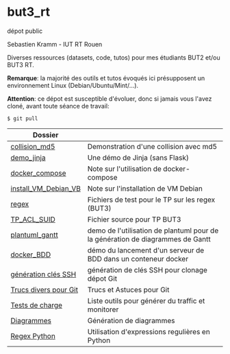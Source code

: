 # but3_rt
dépot public

Sebastien Kramm - IUT RT Rouen

Diverses ressources (datasets, code, tutos) pour mes étudiants BUT2 et/ou BUT3 RT.

**Remarque**: la majorité des outils et tutos évoqués ici présupposent un environnement Linux (Debian/Ubuntu/Mint/...).


**Attention**: ce dépot est susceptible d'évoluer, donc si jamais vous l'avez cloné, avant toute séance de travail:
```
$ git pull
```


|  Dossier                          |             |
|-----------------------------------|-------------| 
| [collision_md5](content/collision_md5/) | Demonstration d'une collision avec md5 |
| [demo_jinja](content/demo_jinja/)       |  Une démo de Jinja (sans Flask) |
| [docker_compose](docker_compose)  | Note sur l'utilisation de docker-compose |
| [install_VM_Debian_VB](install_VM_Debian_VB) |  Note sur l'installation de VM Debian |
| [regex](regex/)                   |  Fichiers de test pour le TP sur les regex (BUT3) |
| [TP_ACL_SUID](TP_ACL_SUID/)       | Fichier source pour TP BUT3 |
| [plantuml_gantt](content/plantuml_gantt/) | demo de l'utilisation de plantuml pour de<br>la génération de diagrammes de Gantt |
| [docker_BDD](docker_BDD/)         | démo du lancement d'un serveur de BDD dans un conteneur docker |
| [génération clés SSH](content/SSH_keys) | génération de clés SSH pour clonage dépot Git |
| [Trucs divers pour Git](content/git_TA) | Trucs et Astuces pour Git |
| [Tests de charge](content/load_test)    | Liste outils pour générer du traffic et monitorer |
| [Diagrammes](content/diagrammes)        | Génération de diagrammes |
| [Regex Python](content/regex_python)    | Utilisation d'expressions regulières en Python |


